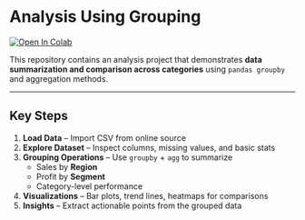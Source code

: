 # Analysis Using Grouping

[![Open In Colab](https://colab.research.google.com/assets/colab-badge.svg)](https://colab.research.google.com/github/manahill-prac/CodeSential_Analysis-Using-Grouping/blob/main/notebooks/Analysis_Grouping.ipynb)



This repository contains an analysis project that demonstrates **data summarization and comparison across categories** using `pandas groupby` and aggregation methods.  

---

##  Key Steps
1. **Load Data** – Import CSV from online source  
2. **Explore Dataset** – Inspect columns, missing values, and basic stats  
3. **Grouping Operations** – Use `groupby` + `agg` to summarize  
   - Sales by **Region**  
   - Profit by **Segment**  
   - Category-level performance  
4. **Visualizations** – Bar plots, trend lines, heatmaps for comparisons  
5. **Insights** – Extract actionable points from the grouped data  

